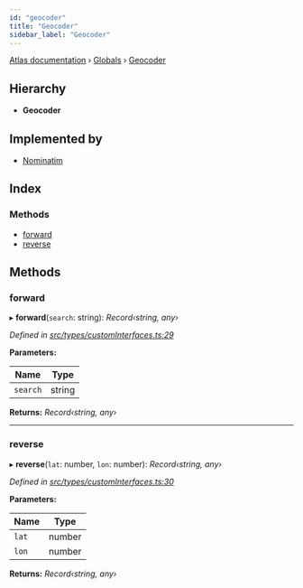 ```yaml
---
id: "geocoder"
title: "Geocoder"
sidebar_label: "Geocoder"
---
```


[Atlas documentation](../index.md) › [Globals](../globals.md) › [Geocoder](geocoder.md)

## Hierarchy

* **Geocoder**

## Implemented by

* [Nominatim](../classes/nominatim.md)

## Index

### Methods

* [forward](geocoder.md#forward)
* [reverse](geocoder.md#reverse)

## Methods

###  forward

▸ **forward**(`search`: string): *Record‹string, any›*

*Defined in [src/types/customInterfaces.ts:29](https://github.com/chronark/atlas/blob/3be8226/src/types/customInterfaces.ts#L29)*

**Parameters:**

Name | Type |
------ | ------ |
`search` | string |

**Returns:** *Record‹string, any›*

___

###  reverse

▸ **reverse**(`lat`: number, `lon`: number): *Record‹string, any›*

*Defined in [src/types/customInterfaces.ts:30](https://github.com/chronark/atlas/blob/3be8226/src/types/customInterfaces.ts#L30)*

**Parameters:**

Name | Type |
------ | ------ |
`lat` | number |
`lon` | number |

**Returns:** *Record‹string, any›*
